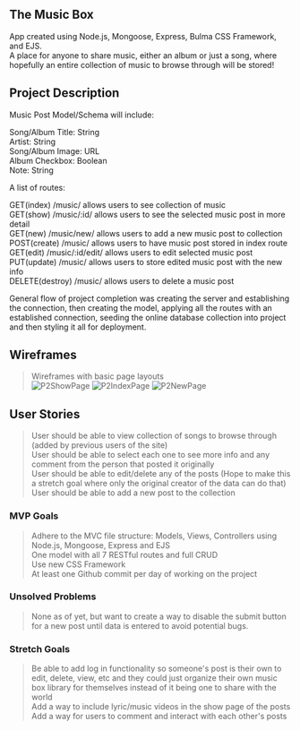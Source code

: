 ## The Music Box
App created using Node.js, Mongoose, Express, Bulma CSS Framework, and EJS.
<br />
A place for anyone to share music, either an album or just a song, where hopefully an entire collection of music to browse through will be stored!<br />

## Project Description
Music Post Model/Schema will include: <br />

Song/Album Title: String <br />
Artist: String <br />
Song/Album Image: URL <br />
Album Checkbox: Boolean <br />
Note: String <br />

A list of routes: <br />

GET(index) /music/ allows users to see collection of music<br />
GET(show) /music/:id/ allows users to see the selected music post in more detail<br />
GET(new) /music/new/ allows users to add a new music post to collection<br />
POST(create) /music/ allows users to have music post stored in index route<br />
GET(edit) /music/:id/edit/ allows users to edit selected music post<br />
PUT(update) /music/ allows users to store edited music post with the new info<br />
DELETE(destroy) /music/ allows users to delete a music post<br />

General flow of project completion was creating the server and establishing the connection, then creating the model, applying all the routes with an established connection, seeding the online database collection into project and then styling it all for deployment.

## Wireframes
> Wireframes with basic page layouts<br />
> ![P2ShowPage](https://user-images.githubusercontent.com/104875707/185763245-a5cafc9f-50ea-4e60-abe8-b5af48bebada.jpg)
> ![P2IndexPage](https://user-images.githubusercontent.com/104875707/185763248-0692a515-197a-41d2-a33e-0d2ae1acc66c.jpg)
> ![P2NewPage](https://user-images.githubusercontent.com/104875707/185763252-d5d39fc2-6073-4cea-bcab-eb66d84682aa.jpg)




## User Stories
> User should be able to view collection of songs to browse through (added by previous users of the site)<br />
> User should be able to select each one to see more info and any comment from the person that posted it originally<br />
> User should be able to edit/delete any of the posts (Hope to make this a stretch goal where only the original creator of the data can do that)<br />
> User should be able to add a new post to the collection<br />

### MVP Goals
> Adhere to the MVC file structure: Models, Views, Controllers using Node.js, Mongoose, Express and EJS<br />
> One model with all 7 RESTful routes and full CRUD<br />
> Use new CSS Framework<br />
> At least one Github commit per day of working on the project<br />

### Unsolved Problems
> None as of yet, but want to create a way to disable the submit button for a new post until data is entered to avoid potential bugs.


### Stretch Goals
> Be able to add log in functionality so someone's post is their own to edit, delete, view, etc and they could just organize their own music box library for themselves instead of it being one to share with the world<br />
> Add a way to include lyric/music videos in the show page of the posts<br />
> Add a way for users to comment and interact with each other's posts<br />
